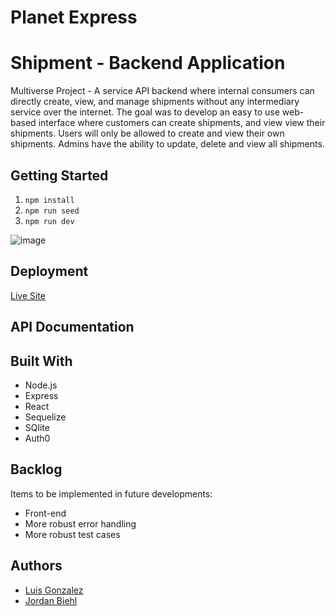 # Planet Express

# Shipment - Backend Application

Multiverse Project - A service API backend where internal consumers can directly create, view, and manage shipments without any intermediary service over the internet. The goal was to develop an easy to use web-based interface where customers can create shipments, and view view their shipments. Users will only be allowed to create and view their own shipments. Admins have the ability to update, delete and view all shipments.

## Getting Started

1. `npm install`
2. `npm run seed`
3. `npm run dev`

![image](https://banner2.cleanpng.com/20180627/qpl/aay2q4nqr.webp)

## Deployment

[Live Site](https://inventory-app-ujdx.onrender.com)

## API Documentation



## Built With

- Node.js
- Express
- React
- Sequelize
- SQlite
- Auth0

## Backlog

Items to be implemented in future developments:

- Front-end
- More robust error handling
- More robust test cases

## Authors
- [Luis Gonzalez](https://github.com/zluigon)
- [Jordan Biehl](https://github.com/jbiehl88)
